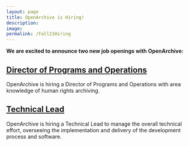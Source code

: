 ```yaml
---
layout: page
title: OpenArchive is Hiring!
description: 
image: 
permalink: /Fall21Hiring
---
```


<div style="width: 100%; text-align: left;">
  <p><b>We are excited to announce two new job openings with OpenArchive:</b></p>
  
 <p><h2><a href="https://open-archive.org/DPOJob" target="_blank">Director of Programs and Operations</a></h2></p>
<p>OpenArchive is hiring a Director of Programs and Operations with area knowledge of human rights archiving.</p>
  
 <p><h2><a href="https://open-archive.org/TLJob" target="_blank">Technical Lead</a></h2></p>
<p>OpenArchive is hiring a Technical Lead to manage the overall technical effort, overseeing the implementation and delivery of the development process and software.</p>





